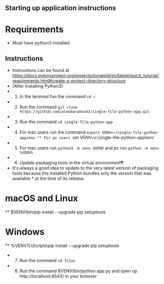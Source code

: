 ## Starting up application instructions
# Requirements 
* Must have python3 installed.

## Instructions
* Instructions can be found at https://docs.pylonsproject.org/projects/pyramid/en/latest/quick_tutorial/requirements.html#create-a-project-directory-structure
* (After Installing Python3)
* 1. In the terminal fun the command `cd ~`
* 2. Run the command `git clone https://github.com/alexbaranov43/single-file-python-app.git`
* 3. Run the command `cd single-file-python-app`
* 4. For mac users run the command `export VENV=~/single-file-python-app/env
** For pc users `set VENV=c:\single-file-python-app\env`
* 5. For mac users run `python3 -m venv $VENV` and pc run `python -m venv %VENV%`
* 6. Update packaging tools in the virtual environment¶
* It's always a good idea to update to the very latest version of packaging tools because the installed Python bundles only the version that was available   * at the time of its release.

# macOS and Linux
** $VENV/bin/pip install --upgrade pip setuptools
# Windows
** %VENV%\Scripts\pip install --upgrade pip setuptools

* 7. Run the command `cd files`
* 8. Run the command $VENV/bin/python app.py and open up http://localhost:6543/ in your browser
